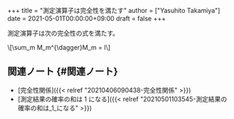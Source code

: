 +++
title = "測定演算子は完全性を満たす"
author = ["Yasuhito Takamiya"]
date = 2021-05-01T00:00:00+09:00
draft = false
+++

測定演算子は次の完全性の式を満たす。

\\[\sum\_m M\_m^{\dagger}M\_m = I\\]


## 関連ノート {#関連ノート}

-   [完全性関係]({{< relref "20210406090438-完全性関係" >}})
-   [測定結果の確率の和は 1 になる]({{< relref "20210501103545-測定結果の確率の和は_1_になる" >}})
